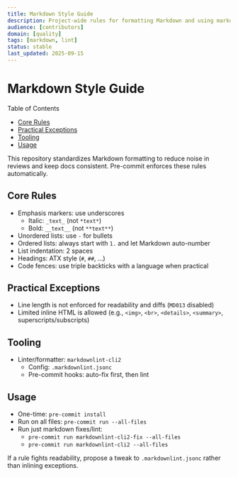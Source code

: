 ```yaml
---
title: Markdown Style Guide
description: Project-wide rules for formatting Markdown and using markdownlint.
audience: [contributors]
domain: [quality]
tags: [markdown, lint]
status: stable
last_updated: 2025-09-15
---
```


# Markdown Style Guide

Table of Contents

- [Core Rules](#core-rules)
- [Practical Exceptions](#practical-exceptions)
- [Tooling](#tooling)
- [Usage](#usage)

This repository standardizes Markdown formatting to reduce noise in reviews and keep docs consistent. Pre-commit enforces these rules automatically.

## Core Rules

- Emphasis markers: use underscores
  - Italic: `_text_` (not `*text*`)
  - Bold: `__text__` (not `**text**`)
- Unordered lists: use `-` for bullets
- Ordered lists: always start with `1.` and let Markdown auto-number
- List indentation: 2 spaces
- Headings: ATX style (`#`, `##`, …)
- Code fences: use triple backticks with a language when practical

## Practical Exceptions

- Line length is not enforced for readability and diffs (`MD013` disabled)
- Limited inline HTML is allowed (e.g., `<img>`, `<br>`, `<details>`, `<summary>`, superscripts/subscripts)

## Tooling

- Linter/formatter: `markdownlint-cli2`
  - Config: `.markdownlint.jsonc`
  - Pre-commit hooks: auto-fix first, then lint

## Usage

- One-time: `pre-commit install`
- Run on all files: `pre-commit run --all-files`
- Run just markdown fixes/lint:
  - `pre-commit run markdownlint-cli2-fix --all-files`
  - `pre-commit run markdownlint-cli2 --all-files`

If a rule fights readability, propose a tweak to `.markdownlint.jsonc` rather than inlining exceptions.
